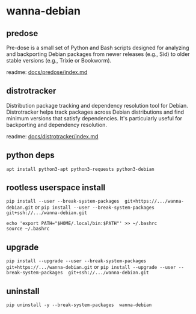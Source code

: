 # wanna-debian

## predose

Pre-dose is a small set of Python and Bash scripts designed for analyzing and backporting Debian packages from
newer releases (e.g., Sid) to older stable versions (e.g., Trixie or Bookworm).

readme: [docs/predose/index.md](docs/predose/index.md)

## distrotracker

Distribution package tracking and dependency resolution tool for Debian. Distrotracker helps track packages across Debian distributions and find minimum versions that satisfy dependencies. It's particularly useful for backporting and dependency resolution.

readme: [docs/distrotracker/index.md](docs/distrotracker/index.md)

## python deps

`apt install python3-apt python3-requests python3-debian`

## rootless userspace install

`pip install --user --break-system-packages  git+https://.../wanna-debian.git`
or
`pip install --user --break-system-packages  git+ssh://.../wanna-debian.git`

```
echo 'export PATH="$HOME/.local/bin:$PATH"' >> ~/.bashrc
source ~/.bashrc
```

## upgrade

`pip install --upgrade --user --break-system-packages  git+https://.../wanna-debian.git`
or
`pip install --upgrade --user --break-system-packages  git+ssh://.../wanna-debian.git`

## uninstall

`pip uninstall -y --break-system-packages  wanna-debian`
